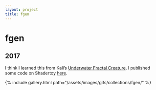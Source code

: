 ```yaml
---
layout: project
title: fgen
---
```

# fgen

## 2017

I think I learned this from Kali’s [Underwater Fractal Creature](https://www.shadertoy.com/view/Mtf3Rr). I published some code on Shadertoy [here](https://www.shadertoy.com/view/llXBRH).

{% include gallery.html path="/assets/images/gifs/collections/fgen/" %}

<script src="/assets/js/lightbox-gallery.js"></script>
